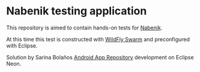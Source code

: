 Nabenik testing application
===========================

This repository is aimed to contain hands-on tests for [Nabenik](http://www.nabenik.com/).

At this time this test is constructed with [WildFly Swarm](http://wildfly-swarm.io/) and preconfigured with Eclipse.

Solution by Sarina Bolaños [Android App Repository](https://github.com/Sarina20Lives/AppAndroid) development on Eclipse Neon.